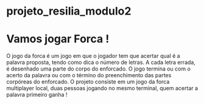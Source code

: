 # projeto_resilia_modulo2

# Vamos jogar Forca !

O jogo da forca é um jogo em que o jogador tem que acertar qual é a palavra proposta, tendo como dica o número de letras.
A cada letra errada, é desenhado uma parte do corpo do enforcado. O jogo termina ou com o acerto da palavra ou com o término
do preenchimento das partes corpóreas do enforcado. O projeto consiste em um jogo da forca multiplayer local, duas pessoas jogando no mesmo terminal, quem acertar a palavra primeiro
ganha !

